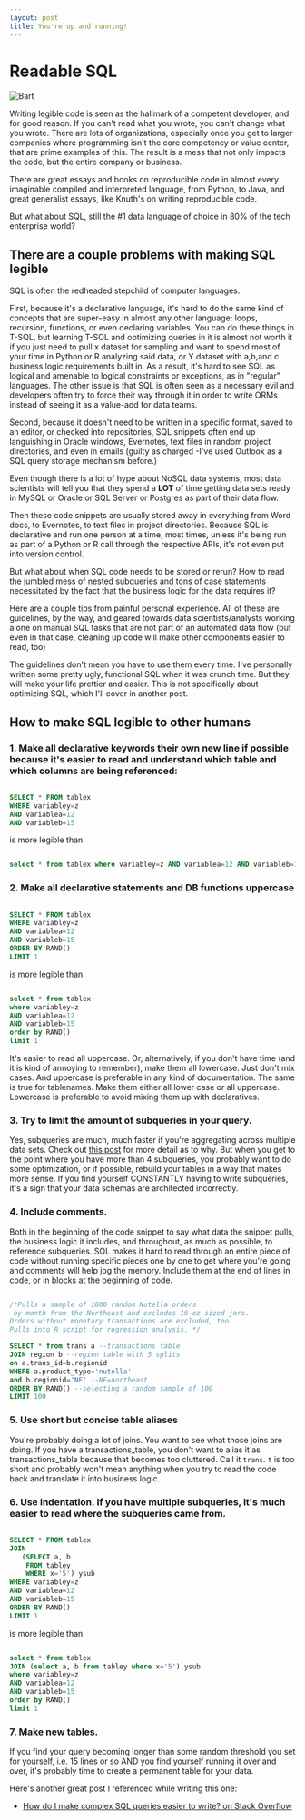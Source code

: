 ```yaml
---
layout: post
title: You're up and running!
---
```


Readable SQL
===================

![Bart](https://raw.githubusercontent.com/veekaybee/veekaybee.github.io/master/images/bart.gif)

Writing legible code is seen as the hallmark of a competent developer, and for good reason.  If you can't read what you wrote, you can't change what you wrote. There are lots of organizations, especially once you get to larger companies where programming isn't the core competency or value center, that are prime examples of this. The result is a mess that not only impacts the code, but the entire company or business. 

There are great essays and books on reproducible code in almost every imaginable compiled and interpreted language, from Python, to Java, and great generalist essays, like Knuth's on writing reproducible code. 

But what about SQL, still the #1 data language of choice in 80% of the tech enterprise world?  

There are a couple problems with making SQL legible
---

SQL is often the redheaded stepchild of computer languages.

First, because it's a declarative language, it's hard to do the same kind of concepts that are super-easy in almost any other language: loops, recursion, functions, or even declaring variables. You can do these things in T-SQL, but learning T-SQL and optimizing queries in it is almost not worth it if you just need to pull x dataset for sampling and want to spend most of your time in Python or R analyzing said data,  or Y dataset with a,b,and c business logic requirements built in.  As a result, it's hard to see SQL as logical and amenable to logical constraints or exceptions, as in "regular" languages. The other issue is that SQL is often seen as a necessary evil and developers often try to force their way through it in order to write ORMs instead of seeing it as a value-add for data teams. 

Second, because it doesn't need to be written in a specific format, saved to an editor, or checked into repositories, SQL snippets often end up languishing in Oracle windows, Evernotes, text files in random project directories, and even in emails (guilty as charged -I've used Outlook as a SQL query storage mechanism before.)

Even though there is a lot of hype about NoSQL data systems, most data scientists will tell you that they spend a **LOT** of time getting data sets ready in MySQL or Oracle or SQL Server or Postgres as part of their data flow. 

Then these code snippets are usually stored away in everything from Word docs, to Evernotes, to text files in project directories. Because SQL is declarative and run one person at a time, most times, unless it's being run as part of a Python or R call through the respective APIs,  it's not even put into version control. 

But what about when SQL code needs to be stored or rerun? How to read the jumbled mess of nested subqueries and tons of case statements necessitated by the fact that the business logic for the data requires it? 

Here are a couple tips from painful personal experience. All of these are guidelines, by the way, and geared towards data scientists/analysts working alone on manual SQL tasks that are not part of an automated data flow (but even in that case, cleaning up code will make other components easier to read, too) 

The guidelines don't mean you have to use them every time. I've personally written some pretty ugly, functional SQL when it was crunch time. But they will make your life prettier and easier.  This is not specifically about optimizing SQL, which I'll cover in another post.   

How to make SQL legible to other humans
----

### 1. Make all declarative keywords their own new line if possible because it's easier to read and understand which table and which columns are being referenced: 

 ```sql

 SELECT * FROM tablex
 WHERE variabley=z 
 AND variablea=12
 AND variableb=15
 ```

is more legible than

 ```sql		

 select * from tablex where variabley=z AND variablea=12 AND variableb=15
```


### 2.  Make all declarative statements and DB functions uppercase

 ```sql

SELECT * FROM tablex
WHERE variabley=z 
AND variablea=12
AND variableb=15
ORDER BY RAND()
LIMIT 1
 ```

is more legible than

 ```sql		

 select * from tablex
 where variabley=z 
 AND variablea=12
 AND variableb=15
 order by RAND()
 limit 1
```

It's easier to read all uppercase. Or, alternatively, if you don't have time (and it is kind of annoying to remember), make them all lowercase. Just don't mix cases. And uppercase is preferable in any kind of documentation. The same is true for tablenames. Make them either all lower case or all uppercase. Lowercase is preferable to avoid mixing them up with  declaratives. 
 

### 3. Try to limit the amount of subqueries in your query.  

Yes, subqueries are much, much faster if you're aggregating across multiple data sets. Check out [this post](https://www.periscope.io/blog/use-subqueries-to-count-distinct-50x-faster.html) for more detail as to why. But when you get to the point where you have more than 4 subqueries, you probably want to do some optimization, or if possible, rebuild your tables in a way that makes more sense. If you find yourself CONSTANTLY having to write subqueries, it's a sign that your data schemas are architected incorrectly.  

### 4. Include comments.

  Both in the beginning of the code snippet to say what data the snippet pulls, the business logic it includes, and throughout, as much as possible, to reference subqueries. SQL makes it hard to read through an entire piece of code without running specific pieces one by one to get where you're going and comments will help jog the memory. Include them at the end of lines in code, or in blocks at the beginning of code. 

 ```sql	

 /*Pulls a sample of 1000 random Nutella orders
  by month from the Northeast and excludes 16-oz sized jars. 
 Orders without monetary transactions are excluded, too. 
 Pulls into R script for regression analysis. */	

SELECT * from trans a --transactions table 
JOIN region b --region table with 5 splits
on a.trans_id=b.regionid
WHERE a.product_type='nutella'
and b.regionid='NE' --NE=northeast
ORDER BY RAND() --selecting a random sample of 100
LIMIT 100
```

### 5. Use short but concise table aliases

You're probably doing a lot of joins. You want to see what those joins are doing. If you have a transactions_table, you don't want to alias it as transactions_table because that becomes too cluttered. Call it `trans`. `t` is too short and probably won't mean anything when you try to read the code back and translate it into business logic. 

### 6. Use indentation. If you have multiple subqueries, it's much easier to read where the subqueries came from. 


 ```sql

SELECT * FROM tablex
JOIN 
	(SELECT a, b 
	 FROM tabley
	 WHERE x='5') ysub
WHERE variabley=z 
AND variablea=12
AND variableb=15
ORDER BY RAND()
LIMIT 1
 ```

is more legible than

 ```sql		

 select * from tablex
 JOIN (select a, b from tabley where x='5') ysub
 where variabley=z 
 AND variablea=12
 AND variableb=15
 order by RAND()
 limit 1
```


### 7. Make new tables. 

If you find your query becoming longer than some random threshold you set for yourself, i.e. 15 lines or so AND you find yourself running it over and over, it's probably time to create a permanent table for your data. 

Here's another great post I referenced while writing this one:

+ [How do I make complex SQL queries easier to write? on Stack Overflow](http://programmers.stackexchange.com/questions/144602/how-do-i-make-complex-sql-queries-easier-to-write)



